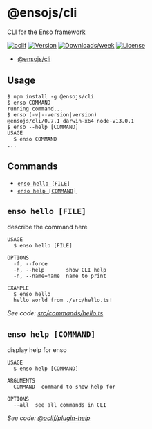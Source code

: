 # @ensojs/cli

CLI for the Enso framework

[![oclif](https://img.shields.io/badge/cli-oclif-brightgreen.svg)](https://oclif.io)
[![Version](https://img.shields.io/npm/v/@ensojs/cli.svg)](https://npmjs.org/package/@ensojs/cli)
[![Downloads/week](https://img.shields.io/npm/dw/@ensojs/cli.svg)](https://npmjs.org/package/@ensojs/cli)
[![License](https://img.shields.io/npm/l/@ensojs/cli.svg)](https://github.com/1a35e1/cli/blob/master/package.json)

<!-- toc -->
* [@ensojs/cli](#ensojscli)
<!-- tocstop -->

## Usage

<!-- usage -->
```sh-session
$ npm install -g @ensojs/cli
$ enso COMMAND
running command...
$ enso (-v|--version|version)
@ensojs/cli/0.7.1 darwin-x64 node-v13.0.1
$ enso --help [COMMAND]
USAGE
  $ enso COMMAND
...
```
<!-- usagestop -->
## Commands

<!-- commands -->
* [`enso hello [FILE]`](#enso-hello-file)
* [`enso help [COMMAND]`](#enso-help-command)

## `enso hello [FILE]`

describe the command here

```
USAGE
  $ enso hello [FILE]

OPTIONS
  -f, --force
  -h, --help       show CLI help
  -n, --name=name  name to print

EXAMPLE
  $ enso hello
  hello world from ./src/hello.ts!
```

_See code: [src/commands/hello.ts](https://github.com/1a35e1/cli/blob/v0.7.1/src/commands/hello.ts)_

## `enso help [COMMAND]`

display help for enso

```
USAGE
  $ enso help [COMMAND]

ARGUMENTS
  COMMAND  command to show help for

OPTIONS
  --all  see all commands in CLI
```

_See code: [@oclif/plugin-help](https://github.com/oclif/plugin-help/blob/v2.2.1/src/commands/help.ts)_
<!-- commandsstop -->
